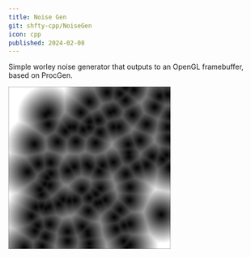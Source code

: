 ```yaml
---
title: Noise Gen
git: shfty-cpp/NoiseGen
icon: cpp
published: 2024-02-08
---
```


Simple worley noise generator that outputs to an OpenGL framebuffer, based on ProcGen.

![Generated Noise](screenshot.png)

